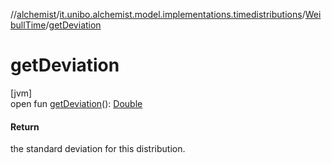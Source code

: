 //[alchemist](../../../index.md)/[it.unibo.alchemist.model.implementations.timedistributions](../index.md)/[WeibullTime](index.md)/[getDeviation](get-deviation.md)

# getDeviation

[jvm]\
open fun [getDeviation](get-deviation.md)(): [Double](https://kotlinlang.org/api/latest/jvm/stdlib/kotlin/-double/index.html)

#### Return

the standard deviation for this distribution.
